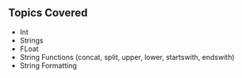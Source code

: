## Topics Covered
* Int
* Strings
* FLoat
* String Functions (concat, split, upper, lower, startswith, endswith)
* String Formatting
